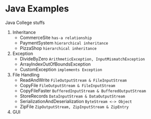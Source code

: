 # Java Examples

Java College stuffs

1. Inheritance
   - CommerceSite `has-a relationship`
   - PaymentSystem `hierarchical inheritance`
   - PizzaShop `hierarchical inheritance`
2. Exception
   - DivideByZero `ArithmeticException, InputMismatchException`
   - ArrayIndexOutOfBoundsException
   - CustomException `implements Exception`
3. File Handling
   - ReadAndWrite `FileOutputStream & FileInputStream`
   - CopyFile `FileOutputStream & FileInputStream`
   - CopyFileFaster `BufferedInputStream & BufferedOutputStream`
   - StoreRecords `DataInputStream & DataOutputStream`
   - SerializationAndDeserialization `ByteStream <-> Object`
   - ZipFile `ZipOutputStream, ZipInputStream & ZipEntry`
4. GUI
